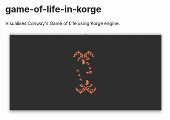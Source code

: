 # game-of-life-in-korge

Visualises Conway's Game of Life using Korge engine.

![Screenshot](screenshot.png?raw=true "Screenshot")
